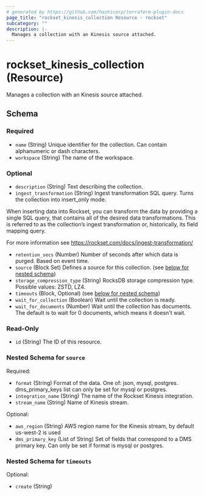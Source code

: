 ```yaml
---
# generated by https://github.com/hashicorp/terraform-plugin-docs
page_title: "rockset_kinesis_collection Resource - rockset"
subcategory: ""
description: |-
  Manages a collection with an Kinesis source attached.
---
```


# rockset_kinesis_collection (Resource)

Manages a collection with an Kinesis source attached.



<!-- schema generated by tfplugindocs -->
## Schema

### Required

- `name` (String) Unique identifier for the collection. Can contain alphanumeric or dash characters.
- `workspace` (String) The name of the workspace.

### Optional

- `description` (String) Text describing the collection.
- `ingest_transformation` (String) Ingest transformation SQL query. Turns the collection into insert_only mode.

When inserting data into Rockset, you can transform the data by providing a single SQL query, 
that contains all of the desired data transformations. 
This is referred to as the collection’s ingest transformation or, historically, its field mapping query.

For more information see https://rockset.com/docs/ingest-transformation/
- `retention_secs` (Number) Number of seconds after which data is purged. Based on event time.
- `source` (Block Set) Defines a source for this collection. (see [below for nested schema](#nestedblock--source))
- `storage_compression_type` (String) RocksDB storage compression type. Possible values: ZSTD, LZ4.
- `timeouts` (Block, Optional) (see [below for nested schema](#nestedblock--timeouts))
- `wait_for_collection` (Boolean) Wait until the collection is ready.
- `wait_for_documents` (Number) Wait until the collection has documents. The default is to wait for 0 documents, which means it doesn't wait.

### Read-Only

- `id` (String) The ID of this resource.

<a id="nestedblock--source"></a>
### Nested Schema for `source`

Required:

- `format` (String) Format of the data. One of: json, mysql, postgres. dms_primary_keys list can only be set for mysql or postgres.
- `integration_name` (String) The name of the Rockset Kinesis integration.
- `stream_name` (String) Name of Kinesis stream.

Optional:

- `aws_region` (String) AWS region name for the Kinesis stream, by default us-west-2 is used
- `dms_primary_key` (List of String) Set of fields that correspond to a DMS primary key. Can only be set if format is mysql or postgres.


<a id="nestedblock--timeouts"></a>
### Nested Schema for `timeouts`

Optional:

- `create` (String)
